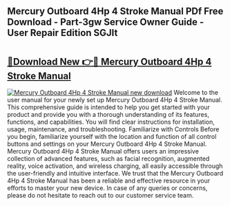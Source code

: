 ## Mercury Outboard 4Hp 4 Stroke Manual PDf Free Download - Part-3gw Service Owner Guide - User Repair Edition SGJIt

# <h2><a href="http://bc81613.oget.top/?id=Mercury+Outboard+4Hp+4+Stroke+Manual">🔗Download New 👉🔴 Mercury Outboard 4Hp 4 Stroke Manual</a></h2>

[![Mercury Outboard 4Hp 4 Stroke Manual new download](https://i.imgur.com/5g1atiW.png)](http://bc81613.oget.top/?id=Mercury+Outboard+4Hp+4+Stroke+Manual)
Welcome to the user manual for your newly set up Mercury Outboard 4Hp 4 Stroke Manual. This comprehensive guide is intended to help you get started with your product and provide you with a thorough understanding of its features, functions, and capabilities. You will find clear instructions for installation, usage, maintenance, and troubleshooting. Familiarize with Controls Before you begin, familiarize yourself with the location and function of all control buttons and settings on your Mercury Outboard 4Hp 4 Stroke Manual. Mercury Outboard 4Hp 4 Stroke Manual offers users an impressive collection of advanced features, such as facial recognition, augmented reality, voice activation, and wireless charging, all easily accessible through the user-friendly and intuitive interface. We trust that the Mercury Outboard 4Hp 4 Stroke Manual has been a reliable and effective resource in your efforts to master your new device. In case of any queries or concerns, please do not hesitate to reach out to our customer service team.

